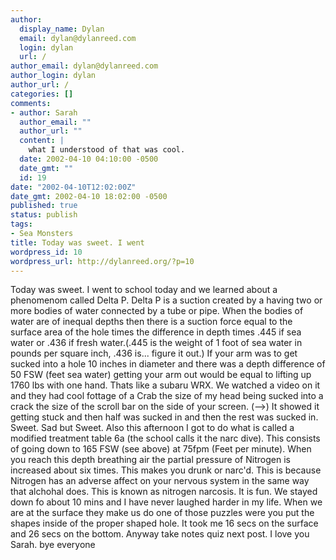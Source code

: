 ```yaml
---
author:
  display_name: Dylan
  email: dylan@dylanreed.com
  login: dylan
  url: /
author_email: dylan@dylanreed.com
author_login: dylan
author_url: /
categories: []
comments:
- author: Sarah
  author_email: ""
  author_url: ""
  content: |
    what I understood of that was cool.
  date: 2002-04-10 04:10:00 -0500
  date_gmt: ""
  id: 19
date: "2002-04-10T12:02:00Z"
date_gmt: 2002-04-10 18:02:00 -0500
published: true
status: publish
tags:
- Sea Monsters
title: Today was sweet. I went
wordpress_id: 10
wordpress_url: http://dylanreed.org/?p=10
---
```


Today was sweet. I went to school today and we learned about a phenomenom called Delta P. Delta P is a suction created by a having two or more bodies of water connected by a tube or pipe. When the bodies of water are of inequal depths then there is a suction force equal to the surface area of the hole times the difference in depth times .445 if sea water or .436 if fresh water.(.445 is the weight of 1 foot of sea water in pounds per square inch, .436 is... figure it out.) If your arm was to get sucked into a hole 10 inches in diameter and there was a depth difference of 50 FSW (feet sea water) getting your arm out would be equal to lifting up 1760 lbs with one hand. Thats like a subaru WRX. We watched a video on it and they had cool fottage of a Crab the size of my head being sucked into a crack the size of the scroll bar on the side of your screen. (-->) It showed it getting stuck and then half was sucked in and then the rest was sucked in. Sweet. Sad but Sweet. Also this afternoon I got to do what is called a modified treatment table 6a (the school calls it the narc dive). This consists of going down to 165 FSW (see above) at 75fpm (Feet per minute). When you reach this depth breathing air the partial pressure of Nitrogen is increased about six times. This makes you drunk or narc'd. This is because Nitrogen has an adverse affect on your nervous system in the same way that alchohal does. This is known as nitrogen narcosis. It is fun. We stayed down fo about 10 mins and I have never laughed harder in my life. When we are at the surface they make us do one of those puzzles were you put the shapes inside of the proper shaped hole. It took me 16 secs on the surface and 26 secs on the bottom. Anyway take notes quiz next post. I love you Sarah. bye everyone
